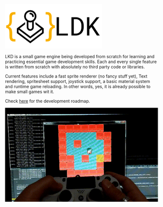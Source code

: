 ![latest screenshot](logo.png)

LKD is a small game engine being developed from scratch for learning and practicing essential game development skills.
Each and every single feature is written from scratch with absolutely no third party code or libraries.

Current features include a fast sprite renderer (no fancy stuff yet), Text rendering, spritesheet support, joystick support, a basic material system and runtime game reloading. In other words, yes, it is already possible to make small games wit it.
 
Check [here](https://github.com/marciovmf/ldare/projects/2) for the development roadmap.

![latest screenshot](screenshot.gif)
